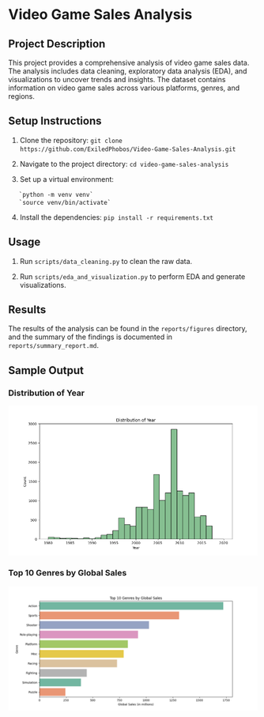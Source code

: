# Video Game Sales Analysis

## Project Description
This project provides a comprehensive analysis of video game sales data. The analysis includes data cleaning, exploratory data analysis (EDA), and visualizations to uncover trends and insights. The dataset contains information on video game sales across various platforms, genres, and regions.

## Setup Instructions

1. Clone the repository: `git clone https://github.com/ExiledPhobos/Video-Game-Sales-Analysis.git`

2. Navigate to the project directory: `cd video-game-sales-analysis`

3. Set up a virtual environment:
```
   `python -m venv venv`
   `source venv/bin/activate`
```
4. Install the dependencies: `pip install -r requirements.txt`

## Usage

1. Run `scripts/data_cleaning.py` to clean the raw data.

2. Run `scripts/eda_and_visualization.py` to perform EDA and generate visualizations.

## Results

The results of the analysis can be found in the `reports/figures` directory, and the summary of the findings is documented in `reports/summary_report.md`.

## Sample Output

### Distribution of Year
![Distribution of Year](reports/figures/distribution_year.png)

### Top 10 Genres by Global Sales
![Top 10 Genres by Global Sales](reports/figures/top_genres.png)